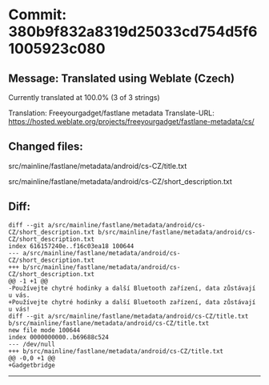# Commit: 380b9f832a8319d25033cd754d5f61005923c080
## Message: Translated using Weblate (Czech)

Currently translated at 100.0% (3 of 3 strings)

Translation: Freeyourgadget/fastlane metadata
Translate-URL: https://hosted.weblate.org/projects/freeyourgadget/fastlane-metadata/cs/
## Changed files:
src/mainline/fastlane/metadata/android/cs-CZ/title.txt

src/mainline/fastlane/metadata/android/cs-CZ/short_description.txt

## Diff:
```
diff --git a/src/mainline/fastlane/metadata/android/cs-CZ/short_description.txt b/src/mainline/fastlane/metadata/android/cs-CZ/short_description.txt
index 616157240e..f16c03ea18 100644
--- a/src/mainline/fastlane/metadata/android/cs-CZ/short_description.txt
+++ b/src/mainline/fastlane/metadata/android/cs-CZ/short_description.txt
@@ -1 +1 @@
-Používejte chytré hodinky a další Bluetooth zařízení, data zůstávají u vás.
+Používejte chytré hodinky a další Bluetooth zařízení, data zůstávají u vás!
diff --git a/src/mainline/fastlane/metadata/android/cs-CZ/title.txt b/src/mainline/fastlane/metadata/android/cs-CZ/title.txt
new file mode 100644
index 0000000000..b69688c524
--- /dev/null
+++ b/src/mainline/fastlane/metadata/android/cs-CZ/title.txt
@@ -0,0 +1 @@
+Gadgetbridge
```
-----------------------------------

